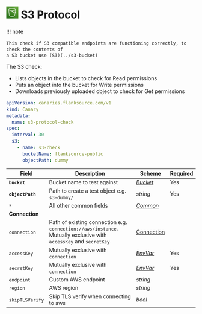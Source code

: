 # <img src='https://raw.githubusercontent.com/flanksource/flanksource-ui/main/src/icons/aws-s3.svg' style='height: 32px'/> S3 Protocol

!!! note

    This check if S3 compatible endpoints are functioning correctly, to check the contents of
    a S3 bucket use (S3)(../s3-bucket)

The S3 check:

* Lists objects in the bucket to check for Read permissions
* Puts an object into the bucket for Write permissions
* Downloads previously uploaded object to check for Get permissions

```yaml
apiVersion: canaries.flanksource.com/v1
kind: Canary
metadata:
  name: s3-protocol-check
spec:
  interval: 30
  s3:
    - name: s3-check
      bucketName: flanksource-public
      objectPath: dummy
```

| Field | Description | Scheme | Required |
| ----- | ----------- | ------ | -------- |
| **`bucket`** | Bucket name to test against | [*Bucket*](#bucket) | Yes |
| **`objectPath`** | Path to create a test object e.g. `s3-dummy/` | *string* | Yes |
| `*` | All other common fields | [*Common*](../common) |  |
| **Connection** |  |  |  |
| `connection` | Path of existing connection e.g. `connection://aws/instance`. Mutually exclusive with `accessKey` and `secretKey` | [Connection](../concepts/connections) | |
| `accessKey` | Mutually exclusive with `connection` | [*EnvVar*](../../concepts/authentication/#envvar) | Yes |
| `secretKey` | Mutually exclusive with `connection` | [*EnvVar*](../../concepts/authentication/#envvar) | Yes |
| `endpoint` | Custom AWS endpoint | *string* | |
| `region` | AWS region | *string* | |
| `skipTLSVerify` | Skip TLS verify when connecting to aws | *bool* |  |
